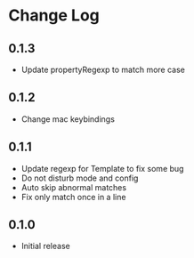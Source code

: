 # Change Log

## 0.1.3
- Update propertyRegexp to match more case


## 0.1.2
- Change mac keybindings

## 0.1.1
- Update regexp for Template to fix some bug
- Do not disturb mode and config
- Auto skip abnormal matches
- Fix only match once in a line

## 0.1.0
- Initial release
